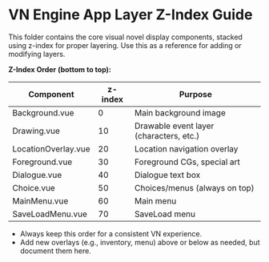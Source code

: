 # VN Engine App Layer Z-Index Guide

This folder contains the core visual novel display components, stacked using z-index for proper layering. Use this as a reference for adding or modifying layers.

**Z-Index Order (bottom to top):**

| Component           | z-index | Purpose                                 |
| ------------------- | ------- | --------------------------------------- |
| Background.vue      | 0       | Main background image                   |
| Drawing.vue         | 10      | Drawable event layer (characters, etc.) |
| LocationOverlay.vue | 20      | Location navigation overlay             |
| Foreground.vue      | 30      | Foreground CGs, special art             |
| Dialogue.vue        | 40      | Dialogue text box                       |
| Choice.vue          | 50      | Choices/menus (always on top)           |
| MainMenu.vue        | 60      | Main menu                               |
| SaveLoadMenu.vue    | 70      | SaveLoad menu                           |

- Always keep this order for a consistent VN experience.
- Add new overlays (e.g., inventory, menu) above or below as needed, but document them here.
